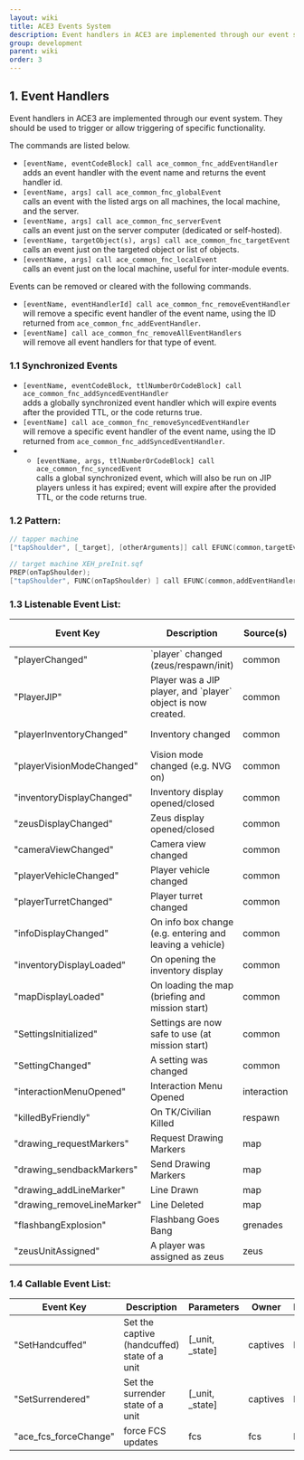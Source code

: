 ```yaml
---
layout: wiki
title: ACE3 Events System
description: Event handlers in ACE3 are implemented through our event system. They should be used to trigger or allow triggering of specific functionality.
group: development
parent: wiki
order: 3
---
```


## 1. Event Handlers

Event handlers in ACE3 are implemented through our event system. They should be used to trigger or allow triggering of specific functionality.

The commands are listed below.

* `[eventName, eventCodeBlock] call ace_common_fnc_addEventHandler` <br/> adds an event handler with the event name and returns the event handler id.
* `[eventName, args] call ace_common_fnc_globalEvent` <br/> calls an event with the listed args on all machines, the local machine, and the server.
* `[eventName, args] call ace_common_fnc_serverEvent` <br/> calls an event just on the server computer (dedicated or self-hosted).
* `[eventName, targetObject(s), args] call ace_common_fnc_targetEvent` <br/> calls an event just on the targeted object or list of objects.
* `[eventName, args] call ace_common_fnc_localEvent` <br/> calls an event just on the local machine, useful for inter-module events.

Events can be removed or cleared with the following commands.

* `[eventName, eventHandlerId] call ace_common_fnc_removeEventHandler` <br/> will remove a specific event handler of the event name, using the ID returned from `ace_common_fnc_addEventHandler`.
* `[eventName] call ace_common_fnc_removeAllEventHandlers` <br/> will remove all event handlers for that type of event.

### 1.1 Synchronized Events

* `[eventName, eventCodeBlock, ttlNumberOrCodeBlock] call ace_common_fnc_addSyncedEventHandler` <br/> adds a globally synchronized event handler which will expire events after the provided TTL, or the code returns true.
* `[eventName] call ace_common_fnc_removeSyncedEventHandler` <br/> will remove a specific event handler of the event name, using the ID returned from `ace_common_fnc_addSyncedEventHandler`.
* * `[eventName, args, ttlNumberOrCodeBlock] call ace_common_fnc_syncedEvent` <br/> calls a global synchronized event, which will also be run on JIP players unless it has expired; event will expire after the provided TTL, or the code returns true.

### 1.2 Pattern:

```c++
// tapper machine
["tapShoulder", [_target], [otherArguments]] call EFUNC(common,targetEvent);

// target machine XEH_preInit.sqf
PREP(onTapShoulder);
["tapShoulder", FUNC(onTapShoulder) ] call EFUNC(common,addEventHandler);
```

### 1.3 Listenable Event List:

<table>
    <thead>
        <tr>
            <th>Event Key</th>
            <th>Description</th>
            <th>Source(s)</th>
            <th>Passed Parameter(s) (_this)</th>
            <th>Locality</th>
        </tr>
    </thead>
    <tbody>
         <tr>
            <td>"playerChanged"</td>
            <td>`player` changed (zeus/respawn/init)</td>
            <td>common</td>
            <td>[_newPlayer, _oldPlayer]</td>
            <td>local</td>
        </tr>
        <tr>
            <td>"PlayerJIP"</td>
            <td>Player was a JIP player, and `player` object is now created.</td>
            <td>common</td>
            <td>[_player]</td>
            <td>local</td>
        </tr>
        </tr>
         <tr>
            <td>"playerInventoryChanged"</td>
            <td>Inventory changed</td>
            <td>common</td>
            <td>[_player, getAllGear-Array]</td>
            <td>local</td>
        </tr>
        </tr>
         <tr>
            <td>"playerVisionModeChanged"</td>
            <td>Vision mode changed (e.g. NVG on)</td>
            <td>common</td>
            <td>[_unit, _newVisionMode]</td>
            <td>local</td>
        </tr>
        </tr>
         <tr>
            <td>"inventoryDisplayChanged"</td>
            <td>Inventory display opened/closed</td>
            <td>common</td>
            <td>[_unit, _isOpen]</td>
            <td>local</td>
        </tr>
        </tr>
         <tr>
            <td>"zeusDisplayChanged"</td>
            <td>Zeus display opened/closed</td>
            <td>common</td>
            <td>[_unit, _isOpen]</td>
            <td>local</td>
        </tr>
        </tr>
        <tr>
            <td>"cameraViewChanged"</td>
            <td>Camera view changed</td>
            <td>common</td>
            <td>[_unit, _newCameraView]</td>
            <td>local</td>
        </tr>
        <tr>
            <td>"playerVehicleChanged"</td>
            <td>Player vehicle changed</td>
            <td>common</td>
            <td>[_unit, _newVehicle]</td>
            <td>local</td>
        </tr>
        <tr>
            <td>"playerTurretChanged"</td>
            <td>Player turret changed</td>
            <td>common</td>
            <td>[_unit, _newTurretIndexArray]</td>
            <td>local</td>
        </tr>
        <tr>
            <td>"infoDisplayChanged"</td>
            <td>On info box change (e.g. entering and leaving a vehicle)</td>
            <td>common</td>
            <td>[_display, _type]</td>
            <td>local</td>
        </tr>
         <tr>
            <td>"inventoryDisplayLoaded"</td>
            <td>On opening the inventory display</td>
            <td>common</td>
            <td>[_display]</td>
            <td>local</td>
        </tr>
         <tr>
            <td>"mapDisplayLoaded"</td>
            <td>On loading the map (briefing and mission start)</td>
            <td>common</td>
            <td>[_display, _mapType]</td>
            <td>local</td>
        </tr>
        <tr>
            <td>"SettingsInitialized"</td>
            <td>Settings are now safe to use (at mission start)</td>
            <td>common</td>
            <td></td>
            <td>local</td>
        </tr>
        <tr>
            <td>"SettingChanged"</td>
            <td>A setting was changed</td>
            <td>common</td>
            <td>[_name, _value]</td>
            <td>local</td>
        </tr>
        <tr>
            <td>"interactionMenuOpened"</td>
            <td>Interaction Menu Opened</td>
            <td>interaction</td>
            <td></td>
            <td>local</td>
        </tr>
         <tr>
            <td>"killedByFriendly"</td>
            <td>On TK/Civilian Killed</td>
            <td>respawn</td>
            <td></td>
            <td>local</td>
        </tr>
         <tr>
            <td>"drawing_requestMarkers"</td>
            <td>Request Drawing Markers</td>
            <td>map</td>
            <td></td>
            <td>target</td>
        </tr>
         <tr>
            <td>"drawing_sendbackMarkers"</td>
            <td>Send Drawing Markers</td>
            <td>map</td>
            <td></td>
            <td>target</td>
        </tr>
         <tr>
            <td>"drawing_addLineMarker"</td>
            <td>Line Drawn</td>
            <td>map</td>
            <td></td>
            <td>global</td>
        </tr>
         <tr>
            <td>"drawing_removeLineMarker"</td>
            <td>Line Deleted</td>
            <td>map</td>
            <td></td>
            <td>global</td>
        </tr>
        <tr>
            <td>"flashbangExplosion"</td>
            <td>Flashbang Goes Bang</td>
            <td>grenades</td>
            <td></td>
            <td>target</td>
        </tr>
        <tr>
            <td>"zeusUnitAssigned"</td>
            <td>A player was assigned as zeus</td>
            <td>zeus</td>
            <td>[_logic,_player]</td>
            <td>global</td>
        </tr>
    </tbody>
</table>

### 1.4 Callable Event List:

<table>
    <thead>
        <tr>
            <th>Event Key</th>
            <th>Description</th>
            <th>Parameters</th>
            <th>Owner</th>
            <th>Locality</th>
        </tr>
    </thead>
    <tbody>
        </tr>
            <td>"SetHandcuffed"</td>
            <td>Set the captive (handcuffed) state of a unit</td>
            <td>[_unit, _state]</td>
            <td>captives</td>
            <td>local</td>
        </tr>
        </tr>
            <td>"SetSurrendered"</td>
            <td>Set the surrender state of a unit</td>
            <td>[_unit, _state]</td>
            <td>captives</td>
            <td>local</td>
        </tr>
        <tr>
            <td>"ace_fcs_forceChange"</td>
            <td>force FCS updates</td>
            <td>fcs</td>
            <td>fcs</td>
            <td>local</td>
        </tr>
    </tbody>
</table>
